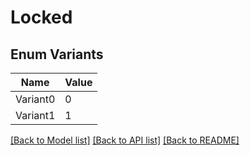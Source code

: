# Locked

## Enum Variants

| Name | Value |
|---- | -----|
| Variant0 | 0 |
| Variant1 | 1 |


[[Back to Model list]](../README.md#documentation-for-models) [[Back to API list]](../README.md#documentation-for-api-endpoints) [[Back to README]](../README.md)


